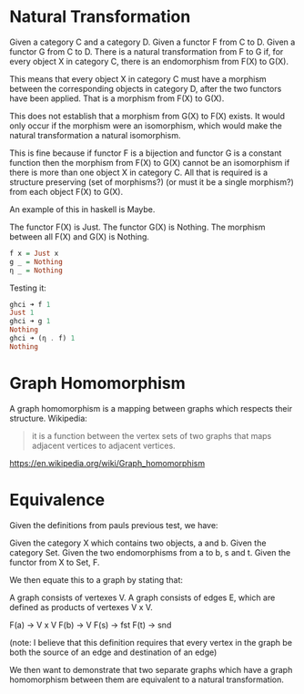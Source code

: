 # Natural Transformation

Given a category C and a category D.
Given a functor F from C to D.
Given a functor G from C to D.
There is a natural transformation from F to G if, for every object X in category C, there is an endomorphism from F(X) to G(X).

This means that every object X in category C must have a morphism between the corresponding objects in category D, after the two functors have been applied. That is a morphism from F(X) to G(X).

This does not establish that a morphism from G(X) to F(X) exists. It would only occur if the morphism were an isomorphism, which would make the natural transformation a natural isomorphism.

This is fine because if functor F is a bijection and functor G is a constant function then the morphism from F(X) to G(X) cannot be an isomorphism if there is more than one object X in category C.
All that is required is a structure preserving (set of morphisms?) (or must it be a single morphism?) from each object F(X) to G(X).

An example of this in haskell is Maybe.

The functor F(X) is Just.
The functor G(X) is Nothing.
The morphism between all F(X) and G(X) is Nothing.

```haskell
f x = Just x
g _ = Nothing
η _ = Nothing
```

Testing it:

```haskell
ghci ➜ f 1
Just 1
ghci ➜ g 1
Nothing
ghci ➜ (η . f) 1
Nothing
```

# Graph Homomorphism

A graph homomorphism is a mapping between graphs which respects their structure. Wikipedia:

> it is a function between the vertex sets of two graphs that maps adjacent vertices to adjacent vertices.

https://en.wikipedia.org/wiki/Graph_homomorphism

# Equivalence

Given the definitions from pauls previous test, we have:

Given the category X which contains two objects, a and b.
Given the category Set.
Given the two endomorphisms from a to b, s and t.
Given the functor from X to Set, F.

We then equate this to a graph by stating that:

A graph consists of vertexes V.
A graph consists of edges E, which are defined as products of vertexes V x V.

F(a) -> V x V
F(b) -> V
F(s) -> fst
F(t) -> snd

(note: I believe that this definition requires that every vertex in the graph be both the source of an edge and destination of an edge)

We then want to demonstrate that two separate graphs which have a graph homomorphism between them are equivalent to a natural transformation.
